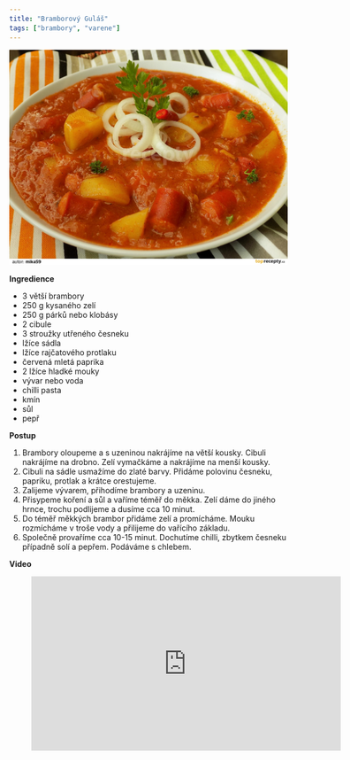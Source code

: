 ```yaml
---
title: "Bramborový Guláš"
tags: ["brambory", "varene"]
---
```


![gulas](./images/bramborovy-gulas-s-kysanym-zelim-176315-1920-1080.jpg)

**Ingredience**

- 3 větší brambory
- 250 g kysaného zelí
- 250 g párků nebo klobásy
- 2 cibule
- 3 stroužky utřeného česneku
- lžíce sádla
- lžíce rajčatového protlaku
- červená mletá paprika
- 2 lžíce hladké mouky
- vývar nebo voda
- chilli pasta
- kmín
- sůl
- pepř

**Postup**

1. Brambory oloupeme a s uzeninou nakrájíme na větší kousky. Cibuli nakrájíme na drobno. Zelí vymačkáme a nakrájíme na menší kousky.
2. Cibuli na sádle usmažíme do zlaté barvy. Přidáme polovinu česneku, papriku, protlak a krátce orestujeme.
3. Zalijeme vývarem, přihodíme brambory a uzeninu.
4. Přisypeme koření a sůl a vaříme téměř do měkka. Zelí dáme do jiného hrnce, trochu podlijeme a dusíme cca 10 minut.
5. Do téměř měkkých brambor přidáme zelí a promícháme. Mouku rozmícháme v troše vody a přilijeme do vařícího základu.
6. Společně provaříme cca 10-15 minut. Dochutíme chilli, zbytkem česneku případně solí a pepřem. Podáváme s chlebem.

**Video**

<figure class="video_container">
  <iframe width="560" height="315" src="https://www.youtube.com/embed/BKoBc_bO814" frameborder="0" allow="accelerometer; autoplay; encrypted-media; gyroscope; picture-in-picture" allowfullscreen></iframe>
</figure>
